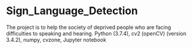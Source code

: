 # Sign_Language_Detection
The project is to help the society of deprived people who are facing difficulties to speaking and hearing. Python (3.7.4), cv2 (openCV) (version 3.4.2), numpy, cvzone, Jupyter notebook
